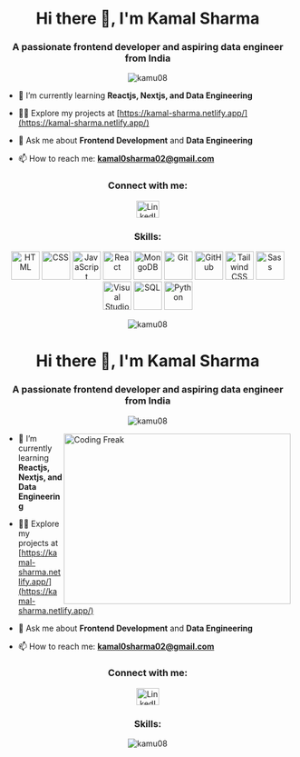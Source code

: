 <h1 align="center">Hi there 👋, I'm Kamal Sharma</h1>
<h3 align="center">A passionate frontend developer and aspiring data engineer from India</h3>

<p align="center"> <img src="https://komarev.com/ghpvc/?username=kamu08&label=Profile%20views&color=0e75b6&style=flat" alt="kamu08" /> </p>

- 🌱 I’m currently learning **Reactjs, Nextjs, and Data Engineering**

- 👨‍💻 Explore my projects at [https://kamal-sharma.netlify.app/](https://kamal-sharma.netlify.app/)

- 💬 Ask me about **Frontend Development** and **Data Engineering**

- 📫 How to reach me: **kamal0sharma02@gmail.com**

<h3 align="center">Connect with me:</h3>
<p align="center">
  <a href="https://www.linkedin.com/in/kamal-sharma-2a654a191/" target="_blank">
    <img src="https://raw.githubusercontent.com/rahuldkjain/github-profile-readme-generator/master/src/images/icons/Social/linked-in-alt.svg" alt="LinkedIn" height="30" width="40" />
  </a>
</p>

<h3 align="center">Skills:</h3>
<p align="center">
  <img src="https://github.com/Kamu08/Kamu08/assets/87929852/b0e8b7aa-6411-4802-bef4-520a7fb860f4" width="50" height="50" alt="HTML" title="HTML" />
  <img src="https://github.com/Kamu08/Kamu08/assets/87929852/9c15d07f-42de-432f-b052-b774f0e6fca2" width="50" height="50" alt="CSS" title="CSS" />
  <img src="https://github.com/Kamu08/Kamu08/assets/87929852/6e47088a-79b8-48c9-a9e1-248dc2bdac7c" width="50" height="50" alt="JavaScript" title="JavaScript" />
  <img src="https://github.com/Kamu08/Kamu08/assets/87929852/c9bbc723-ecf7-4a89-8e9e-c00656a76787" width="50" height="50" alt="React" title="React" />
  <img src="https://github.com/Kamu08/Kamu08/assets/87929852/dcb0ad65-59cc-4bb6-9d39-2ef595fa0de0" width="50" height="50" alt="MongoDB" title="MongoDB" />
  <img src="https://github.com/Kamu08/Kamu08/assets/87929852/e709c92b-760e-4659-8e72-e877d253b966" width="50" height="50" alt="Git" title="Git" />
  <img src="https://github.com/Kamu08/Kamu08/assets/87929852/8cebf4ae-40d5-4714-b6b5-ff2ec8640cd9" width="50" height="50" alt="GitHub" title="GitHub" />
  <img src="https://github.com/Kamu08/Kamu08/assets/87929852/0be9fc73-2773-4e47-bbd6-dabe165a27cd" width="50" height="50" alt="Tailwind CSS" title="Tailwind CSS" />
  <img src="https://github.com/Kamu08/Kamu08/assets/87929852/5d02abae-2f1a-47a5-a01b-ba6cb3a08b94" width="50" height="50" alt="Sass" title="Sass" />
  <img src="https://github.com/Kamu08/Kamu08/assets/87929852/23ded90d-61b5-4258-ac09-eb8d45165cae" width="50" height="50" alt="Visual Studio Code" title="Visual Studio Code" />
  <img src="https://github.com/Kamu08/Kamu08/assets/87929852/3f503ea8-3623-408a-b553-522abffd2e89" width="50" height="50" alt="SQL" title="SQL" />
  <img src="https://github.com/Kamu08/Kamu08/assets/87929852/8c5d6cf5-a70e-4fc6-8363-917eb66186c8" width="50" height="50" alt="Python" title="Python" />
</p>

<p align="center">
  <img src="https://github-readme-stats.vercel.app/api/top-langs?username=kamu08&show_icons=true&locale=en&layout=compact" alt="kamu08" />
</p>
<h1 align="center">Hi there 👋, I'm Kamal Sharma</h1>
<h3 align="center">A passionate frontend developer and aspiring data engineer from India</h3>

<p align="center"> <img src="https://komarev.com/ghpvc/?username=kamu08&label=Profile%20views&color=0e75b6&style=flat" alt="kamu08" /> </p>

<img align="right" src="https://cdn.dribbble.com/users/1059583/screenshots/4171367/coding-freak.gif" alt="Coding Freak" width="400" height="300">

- 🌱 I’m currently learning **Reactjs, Nextjs, and Data Engineering**

- 👨‍💻 Explore my projects at [https://kamal-sharma.netlify.app/](https://kamal-sharma.netlify.app/)

- 💬 Ask me about **Frontend Development** and **Data Engineering**

- 📫 How to reach me: **kamal0sharma02@gmail.com**

<h3 align="center">Connect with me:</h3>
<p align="center">
  <a href="https://www.linkedin.com/in/kamal-sharma-2a654a191/" target="_blank">
    <img src="https://raw.githubusercontent.com/rahuldkjain/github-profile-readme-generator/master/src/images/icons/Social/linked-in-alt.svg" alt="LinkedIn" height="30" width="40" />
  </a>
</p>

<h3 align="center">Skills:</h3>
<p align="center">
  <!-- Add your skills here -->
</p>

<p align="center">
  <img src="https://github-readme-stats.vercel.app/api/top-langs?username=kamu08&show_icons=true&locale=en&layout=compact" alt="kamu08" />
</p>
